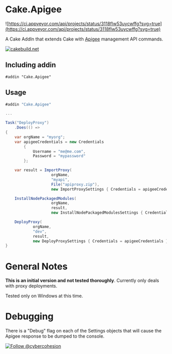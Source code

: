 # Cake.Apigee

![https://ci.appveyor.com/api/projects/status/3118flw53uycwffg?svg=true](https://ci.appveyor.com/api/projects/status/3118flw53uycwffg?svg=true)

A Cake AddIn that extends Cake with [Apigee](https://apigee.com) management API commands.

[![cakebuild.net](https://img.shields.io/badge/WWW-cakebuild.net-blue.svg)](http://cakebuild.net/)

## Including addin

```
#addin "Cake.Apigee"
```

## Usage

```csharp
#addin "Cake.Apigee"

...

Task("DeployProxy")
    .Does(() =>
{
    var orgName = "myorg";
    var apigeeCredentials = new Credentials
        {
            Username = "me@me.com",
            Password = "mypassword"
        };

    var result = ImportProxy(
                    orgName, 
                    "myapi", 
                    File("apiproxy.zip"), 
                    new ImportProxySettings { Credentials = apigeeCredentials });

    InstallNodePackagedModules(
                    orgName, 
                    result, 
                    new InstallNodePackagedModulesSettings { Credentials = apigeeCredentials });

    DeployProxy(
            orgName, 
            "dev", 
            result, 
            new DeployProxySettings { Credentials = apigeeCredentials });
}

```

# General Notes
**This is an initial version and not tested thoroughly**. Currently only deals with proxy 
deployments.

Tested only on Windows at this time. 

# Debugging

There is a "Debug" flag on each of the Settings objects that will cause the Apigee response to be dumped to the console.

[![Follow @cybercohesion](https://img.shields.io/badge/Twitter-Follow%20%40cybercohesion-blue.svg)](https://twitter.com/intent/follow?screen_name=cybercohesion)
